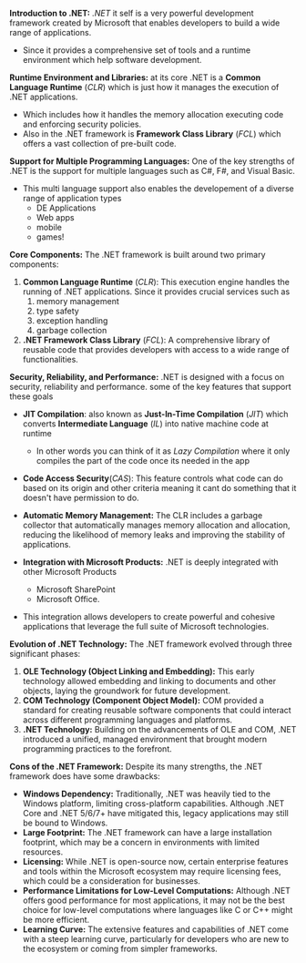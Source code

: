 
**Introduction to .NET:** *.NET* it self is a very powerful development framework created by Microsoft that enables developers to build a wide range of applications. 
- Since it provides a comprehensive set of tools and a runtime environment which help software development.

**Runtime Environment and Libraries:** at its core .NET is a  **Common Language Runtime** (*CLR*) which is just how it manages the execution of .NET applications. 
- Which includes how it handles the memory allocation executing code and enforcing security policies. 
- Also in the .NET framework is **Framework Class Library** (*FCL*) which offers a vast collection of pre-built code. 

**Support for Multiple Programming Languages:** One of the key strengths of .NET is the support for multiple languages such as C#, F#, and Visual Basic. 
- This multi language support also enables the developement of a diverse range of application types 
	- DE Applications 
	- Web apps
	- mobile 
	- games! 

**Core Components:** 
The .NET framework is built around two primary components: 

1.  **Common Language Runtime** (*CLR*): This execution engine handles the running of .NET applications. Since it provides crucial services such as 
	1. memory management
	2. type safety
	3. exception handling 
	4. garbage collection 
2. **.NET Framework Class Library** (*FCL*): A comprehensive library of reusable code that provides developers with access to a wide range of functionalities. 

**Security, Reliability, and Performance:** 
.NET is designed with a focus on security, reliability and performance. some of the key features that support these goals 

- **JIT Compilation**: also known as **Just-In-Time Compilation** (*JIT*) which converts **Intermediate Language** (*IL*) into native machine code at runtime 
	-  In other words you can think of it as *Lazy Compilation* where it only compiles the part of the code once its needed in the app

- **Code Access Security**(*CAS*): This feature controls what code can do based on its origin and other criteria meaning it cant do something that it doesn't have permission to do. 

- **Automatic Memory Management:** The CLR includes a garbage collector that automatically manages memory allocation and allocation, reducing the likelihood of memory leaks and improving the stability of applications.  

- **Integration with Microsoft Products:** .NET is deeply integrated with other Microsoft Products 
	- Microsoft SharePoint
	- Microsoft Office.

- This integration allows developers to create powerful and cohesive applications that leverage the full suite of Microsoft technologies.

**Evolution of .NET Technology:** The .NET framework evolved through three significant phases:

1. **OLE Technology (Object Linking and Embedding):** This early technology allowed embedding and linking to documents and other objects, laying the groundwork for future development.
2. **COM Technology (Component Object Model):** COM provided a standard for creating reusable software components that could interact across different programming languages and platforms.
3. **.NET Technology:** Building on the advancements of OLE and COM, .NET introduced a unified, managed environment that brought modern programming practices to the forefront.


**Cons of the .NET Framework:** Despite its many strengths, the .NET framework does have some drawbacks:

- **Windows Dependency:** Traditionally, .NET was heavily tied to the Windows platform, limiting cross-platform capabilities. Although .NET Core and .NET 5/6/7+ have mitigated this, legacy applications may still be bound to Windows.
- **Large Footprint:** The .NET framework can have a large installation footprint, which may be a concern in environments with limited resources.
- **Licensing:** While .NET is open-source now, certain enterprise features and tools within the Microsoft ecosystem may require licensing fees, which could be a consideration for businesses.
- **Performance Limitations for Low-Level Computations:** Although .NET offers good performance for most applications, it may not be the best choice for low-level computations where languages like C or C++ might be more efficient.
- **Learning Curve:** The extensive features and capabilities of .NET come with a steep learning curve, particularly for developers who are new to the ecosystem or coming from simpler frameworks.